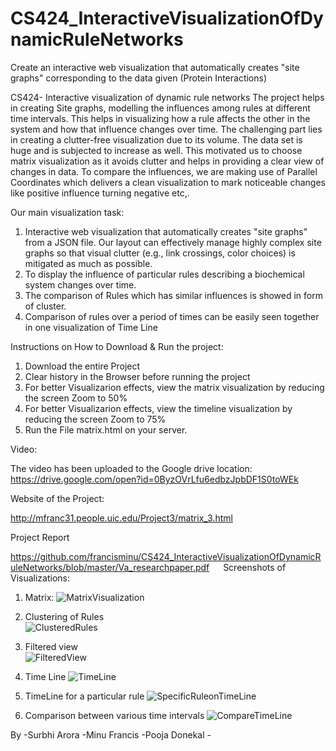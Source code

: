 # CS424_InteractiveVisualizationOfDynamicRuleNetworks
Create an interactive web visualization that automatically creates "site graphs" corresponding to the data given (Protein Interactions)


 CS424- Interactive visualization of dynamic rule networks 
The project helps in creating Site graphs, modelling the influences among rules at different time intervals. This helps in visualizing how a rule affects the other in the system and how that influence changes over time. The challenging part lies in creating a clutter-free visualization due to its volume. The data set is huge and is subjected to increase as well. This motivated us to choose matrix visualization as it avoids clutter and helps in providing a clear view of changes in data. To compare the influences, we are making use of Parallel Coordinates which delivers a clean visualization to mark noticeable changes like positive influence turning negative etc,.

Our main visualization task:
1.	Interactive web visualization that automatically creates "site graphs" from a JSON file.
Our layout can effectively manage highly complex site graphs so that visual clutter (e.g., link crossings, color choices) is mitigated as much as possible. 
2.	To display the influence of particular rules describing a biochemical system changes over time.
3.	The comparison of Rules which has similar influences is showed in form of cluster.
4.	Comparison of rules over a period of times can be easily seen together in one visualization of Time Line

Instructions on How to Download & Run the project:
1.	Download the entire Project
2.	Clear history in the Browser before running the project
3.	For better Visualizarion effects, view the matrix visualization by reducing the screen Zoom to 50% 
4. For better Visualizarion effects, view the timeline visualization by reducing the screen Zoom to 75% 
5.	Run the File matrix.html on your server.

Video:

The video has been uploaded to the Google drive location: https://drive.google.com/open?id=0ByzOVrLfu6edbzJpbDF1S0toWEk

Website of the Project:

http://mfranc31.people.uic.edu/Project3/matrix_3.html

Project Report

https://github.com/francisminu/CS424_InteractiveVisualizationOfDynamicRuleNetworks/blob/master/Va_researchpaper.pdf
 
Screenshots of Visualizations:

1. Matrix:
![MatrixVisualization](https://github.com/francisminu/CS424_InteractiveVisualizationOfDynamicRuleNetworks/tree/master/Screenshots/matrix1.JPG)

2.	Clustering of Rules   
![ClusteredRules](https://github.com/francisminu/CS424_InteractiveVisualizationOfDynamicRuleNetworks/tree/master/Screenshots/clustering.JPG)

3.	Filtered view  
![FilteredView](https://github.com/francisminu/CS424_InteractiveVisualizationOfDynamicRuleNetworks/tree/master/Screenshots/filtere_view.JPG)

4.	Time Line 
![TimeLine](https://github.com/francisminu/CS424_InteractiveVisualizationOfDynamicRuleNetworks/tree/master/Screenshots/time_line.JPG)

5.	TimeLine for a particular rule
 ![SpecificRuleonTimeLine](https://github.com/francisminu/CS424_InteractiveVisualizationOfDynamicRuleNetworks/tree/master/Screenshots/time_line_filtered_view.JPG)
 
 6. Comparison between various time intervals
 ![CompareTimeLine](https://github.com/francisminu/CS424_InteractiveVisualizationOfDynamicRuleNetworks/tree/master/Screenshots/Compare.png)
 
   
By -Surbhi Arora -Minu Francis -Pooja Donekal -

